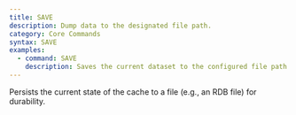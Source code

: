```yaml
---
title: SAVE
description: Dump data to the designated file path.
category: Core Commands
syntax: SAVE
examples:
  - command: SAVE
    description: Saves the current dataset to the configured file path.
---
```


Persists the current state of the cache to a file (e.g., an RDB file) for durability.